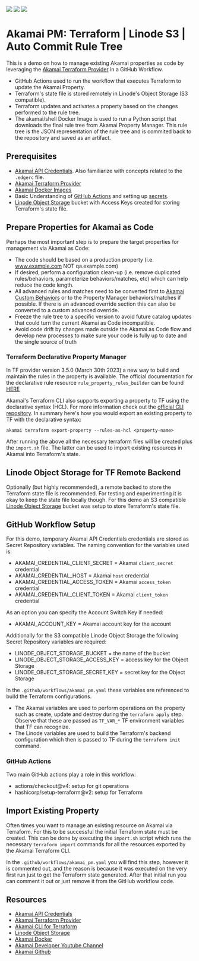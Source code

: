 ![](https://img.shields.io/badge/Terraform-v1.4.7-blueviolet.svg?style=plastic)
![](https://img.shields.io/badge/Akamai--Provider-v6.1.0-orange.svg?style=plastic)
![](https://img.shields.io/badge/Linode--Provider-v2.20.1-green.svg?style=plastic)

# Akamai PM: Terraform | Linode S3 | Auto Commit Rule Tree

This is a demo on how to manage existing Akamai properties as code by leveraging the [Akamai Terraform Provider](https://techdocs.akamai.com/terraform/docs) in a GitHub Workflow. 

* GitHub Actions used to run the workflow that executes Terraform to update the Akamai Property.
* Terraform's state file is stored remotely in Linode's Object Storage (S3 compatible).
* Terraform updates and activates a property based on the changes performed to the rule tree. 
* The akamai/shell Docker Image is used to run a Python script that downloads the final rule tree from Akamai Property Manager. This rule tree is the JSON representation of the rule tree and is commited back to the repository and saved as an artifact.

## Prerequisites
- [Akamai API Credentials](https://techdocs.akamai.com/developer/docs/set-up-authentication-credentials). Also familiarize with concepts related to the `.edgerc` file.
- [Akamai Terraform Provider](https://techdocs.akamai.com/terraform/docs)
- [Akamai Docker Images](https://hub.docker.com/u/akamai/)
- Basic Understanding of [GitHub Actions](https://docs.github.com/en/actions) and setting up [secrets](https://docs.github.com/en/actions/security-guides/encrypted-secrets).
- [Linode Object Storage](https://www.linode.com/lp/object-storage/) bucket with Access Keys created for storing Terraform's state file.
 
## Prepare Properties for Akamai as Code
Perhaps the most important step is to prepare the target properties for management via Akamai as Code:

* The code should be based on a production property (i.e. www.example.com NOT qa.example.com)
* If desired, perform a configuration clean-up (i.e. remove duplicated rules/behaviors, parameterize behaviors/matches, etc) which can help reduce the code length.
* All advanced rules and matches need to be converted first to [Akamai Custom Behaviors](https://developer.akamai.com/blog/2018/04/26/custom-behaviors-property-manager-papi) or to the Property Manager behaviors/matches if possible. If there is an advanced override section this can also be converted to a custom advanced override.
* Freeze the rule tree to a specific version to avoid future catalog updates that could turn the current Akamai as Code incompatible.
* Avoid code drift by changes made outside the Akamai as Code flow and develop new processes to make sure your code is fully up to date and the single source of truth

### Terraform Declarative Property Manager
In TF provider version 3.5.0 (March 30th 2023) a new way to build and maintain the rules in the property is available. The official documentation for the declarative rule resource `rule_property_rules_builder` can be found [HERE](https://techdocs.akamai.com/terraform/docs/rules-builder)

Akamai's Terraform CLI also supports exporting a property to TF using the declarative syntax (HCL). For more information check out the [official CLI repository](https://github.com/akamai/cli-terraform#property-manager-properties).
In summary here's how you would export an existing property to TF with the declarative syntax:
```
akamai terraform export-property --rules-as-hcl <property-name>
```
After running the above all the necessary terraform files will be created plus the `import.sh` file. The latter can be used to import existing resources in Akamai into Terraform's state. 

## Linode Object Storage for TF Remote Backend
Optionally (but highly recommended), a remote backed to store the Terraform state file is recommended. For testing and experimenting it is okay to keep the state file locally though. 
For this demo an S3 compatible [Linode Object Storage](https://www.linode.com/lp/object-storage/) bucket was setup to store Terraform's state file. 

## GitHub Workflow Setup
For this demo, temporary Akamai API Credentials credentials are stored as Secret Repository variables. The naming convention for the variables used is:

- AKAMAI_CREDENTIAL_CLIENT_SECRET = Akamai `client_secret` credential
- AKAMAI_CREDENTIAL_HOST = Akamai `host` credential
- AKAMAI_CREDENTIAL_ACCESS_TOKEN = Akamai `access_token` credential
- AKAMAI_CREDENTIAL_CLIENT_TOKEN = Akamai `client_token` credential

As an option you can specify the Account Switch Key if needed:

- AKAMAI_ACCOUNT_KEY = Akamai account key for the account

Additionally for the S3 compatible Linode Object Storage the following Secret Repository variables are required:

- LINODE_OBJECT_STORAGE_BUCKET = the name of the bucket
- LINODE_OBJECT_STORAGE_ACCESS_KEY = access key for the Object Storage
- LINODE_OBJECT_STORAGE_SECRET_KEY = secret key for the Object Storage

In the `.github/workflows/akamai_pm.yaml` these variables are referenced to build the Terraform configurations.
* The Akamai variables are used to perform operations on the property such as create, update and destroy during the `terraform apply` step. Observe that these are passed as `TF_VAR_*` TF environment variables that TF can recognize.
* The Linode variables are used to build the Terraform's backend configuration which then is passed to TF during the `terraform init` command.

### GitHub Actions
Two main GitHub actions play a role in this workflow:
- actions/checkout@v4: setup for git operations
- hashicorp/setup-terraform@v2: setup for Terraform

## Import Existing Property
Often times you want to manage an existing resource on Akamai via Terraform. For this to be successful the initial Terraform state must be created. This can be done by executing the `import.sh` script which runs the necessary `terraform import` commands for all the resources exported by the Akamai Terraform CLI.

In the `.github/workflows/akamai_pm.yaml` you will find this step, however it is commented out, and the reason is because it was executed on the very first run just to get the Terraform state generated. After that initial run you can comment it out or just remove it from the GitHub workflow code.

## Resources
- [Akamai API Credentials](https://techdocs.akamai.com/developer/docs/set-up-authentication-credentials)
- [Akamai Terraform Provider](https://techdocs.akamai.com/terraform/docs)
- [Akamai CLI for Terraform](https://github.com/akamai/cli-terraform)
- [Linode Object Storage](https://www.linode.com/lp/object-storage/)
- [Akamai Docker](https://github.com/akamai/akamai-docker)
- [Akamai Developer Youtube Channel](https://www.youtube.com/c/AkamaiDeveloper)
- [Akamai Github](https://github.com/akamai)